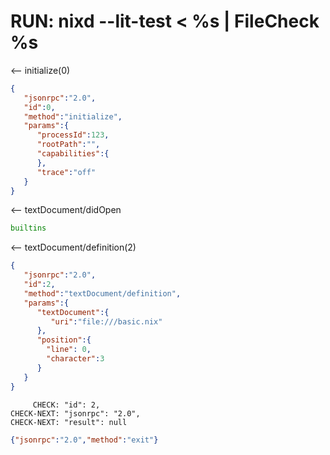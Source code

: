 # RUN: nixd --lit-test < %s | FileCheck %s

<-- initialize(0)

```json
{
   "jsonrpc":"2.0",
   "id":0,
   "method":"initialize",
   "params":{
      "processId":123,
      "rootPath":"",
      "capabilities":{
      },
      "trace":"off"
   }
}
```


<-- textDocument/didOpen

```nix file:///basic.nix
builtins
```

<-- textDocument/definition(2)


```json
{
   "jsonrpc":"2.0",
   "id":2,
   "method":"textDocument/definition",
   "params":{
      "textDocument":{
         "uri":"file:///basic.nix"
      },
      "position":{
        "line": 0,
        "character":3
      }
   }
}
```

```
     CHECK: "id": 2,
CHECK-NEXT: "jsonrpc": "2.0",
CHECK-NEXT: "result": null
```


```json
{"jsonrpc":"2.0","method":"exit"}
```
